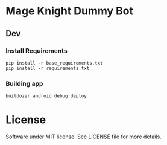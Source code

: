 # Mage Knight Dummy Bot


## Dev
### Install Requirements

```
pip install -r base_requirements.txt
pip install -r requirements.txt
```

### Building app
`buildozer android debug deploy`



# License
Software under MIT license. See LICENSE file for more details.